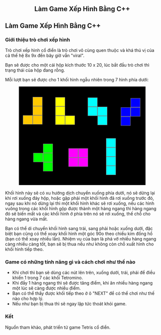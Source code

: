 ## <p align="center"> Làm Game Xếp Hình Bằng C++ </p>

## Làm Game Xếp Hình Bằng C++

### Giới thiệu trò chơi xếp hình    

Trò chơi xếp hình cổ điển là trò chơi vô cùng quen thuộc và khá thú vị của cả thế hệ 8x 9x đến bây giờ vẫn "viral".

Bạn sẽ được cho một cái hộp kích thước 10 x 20, lúc bắt đầu trò chơi thì trạng thái của hộp đang rỗng.

Mỗi lượt bạn sẽ được cho 1 khối hình ngẫu nhiên trong 7 hình phía dưới:

<p align="center"> <img src="https://github.com/zukahai/HaiZuka/blob/master/Images/ClassicJigsawPuzzle/1.png" alt="Tieude" /> </p>

Khối hình này sẽ có xu hướng dịch chuyển xuống phía dưới, nó sẽ dừng lại khi rơi xuống đáy hộp, hoặc gặp phải một khối hình đã rơi xuống trước đó, ngay sau khi nó dừng lại thì một khối hình khác sẽ rơi xuống, nếu các hình vuông trong các khối hình gộp được thành một hàng ngang thì hàng ngang đó sẽ biến mất và các khối hình ở phía trên nó sẽ rơi xuống, thế chỗ cho hàng ngang vừa mất.

Bạn có thể di chuyển khối hình sang trái, sang phải hoặc xuống dưới, đặc biệt bạn cũng có thể xoay khối hình một góc 90o theo chiều kim đồng hồ (bạn có thể xoay nhiều lần). Nhiệm vụ của bạn là phá vỡ nhiều hàng ngang càng nhiều càng tốt, bạn sẽ bị thua nếu như không còn chỗ xuất hình cho khối hình tiếp theo.

### Game có những tính năng gì và cách chơi như thế nào

- Khi chơi thì bạn sẽ dùng các nút lên trên, xuống dưới, trái, phải để điều khiển 1 trong 7 các khối Tetromino. 
- Khi đầy 1 hàng ngang thì sẽ được tăng điểm, khi ăn nhiều hàng ngang một lúc sẽ càng được nhiều điểm. 
- Bạn có thể thấy được khối tiếp theo ở ô "NEXT" để có thể chơi như thế nào cho hợp lý. 
- Nếu như bạn bị thua thì sẽ ngay lập tức thoát khỏi game.



### Kết
Nguổn tham khảo, phát triển từ game Tetris cổ điển.  
